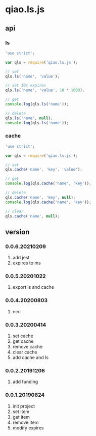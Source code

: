 # qiao.ls.js

## api
### ls
```javascript
'use strict';

var qls = require('qiao.ls.js');

// set
qls.ls('name', 'value');

// set 10s expires
qls.ls('name', 'value', 10 * 1000);

// get
console.log(qls.ls('name'));

// delete
qls.ls('name', null);
console.log(qls.ls('name'));
```

### cache
```javascript
'use strict';

var qls = require('qiao.ls.js');

// set
qls.cache('name', 'key', 'value');

// get
console.log(qls.cache('name', 'key'));

// delete
qls.cache('name', 'key', null);
console.log(qls.cache('name', 'key'));

// clear
qls.cache('name', null);
```

## version
### 0.0.6.20210209
1. add jest
2. expires to ms

### 0.0.5.20201022
1. export ls and cache

### 0.0.4.20200803
1. ncu

### 0.0.3.20200414
1. set cache
2. get cache
3. remove cache
4. clear cache
5. add cache and ls

### 0.0.2.20191206
1. add funding

### 0.0.1.20190624
1. init project
2. set item
3. get item
4. remove item
5. modify expires
